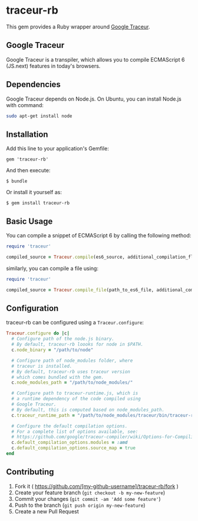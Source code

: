 # traceur-rb

This gem provides a Ruby wrapper around [Google Traceur][gtraceur].

## Google Traceur

Google Traceur is a transpiler, which allows you to compile ECMAScript 6 (JS.next) features in today's browsers.

## Dependencies

Google Traceur depends on Node.js. On Ubuntu, you can install Node.js with command:

```bash
sudo apt-get install node
```

## Installation

Add this line to your application's Gemfile:

    gem 'traceur-rb'

And then execute:

    $ bundle

Or install it yourself as:

    $ gem install traceur-rb

## Basic Usage

You can compile a snippet of ECMAScript 6 by calling the following method:

```ruby
require 'traceur'

compiled_source = Traceur.compile(es6_source, additional_compilation_flags) 
```

similarly, you can compile a file using:

```ruby
require 'traceur'

compiled_source = Traceur.compile_file(path_to_es6_file, additional_compilation_flags)
```

## Configuration

traceur-rb can be configured using a `Traceur.configure`:

```ruby
Traceur.configure do |c|
  # Configure path of the node.js binary.
  # By default, traceur-rb loooks for node in $PATH.
  c.node_binary = "/path/to/node"

  # Configure path of node_modules folder, where
  # traceur is installed.
  # By default, traceur-rb uses traceur version
  # which comes bundled with the gem.
  c.node_modules_path = "/path/to/node_modules/"

  # Configure path to traceur-runtime.js, which is
  # a runtime dependency of the code compiled using
  # Google Traceur.
  # By default, this is computed based on node_modules_path.
  c.traceur_runtime_path = "/path/to/node_modules/traceur/bin/traceur-runtime.js"

  # Configure the default compilation options.
  # For a complete list of options available, see:
  # https://github.com/google/traceur-compiler/wiki/Options-for-Compiling
  c.default_compilation_options.modules = :amd
  c.default_compilation_options.source_map = true
end
```

## Contributing

1. Fork it ( https://github.com/[my-github-username]/traceur-rb/fork )
2. Create your feature branch (`git checkout -b my-new-feature`)
3. Commit your changes (`git commit -am 'Add some feature'`)
4. Push to the branch (`git push origin my-new-feature`)
5. Create a new Pull Request

[gtraceur]: https://github.com/google/traceur-compiler
